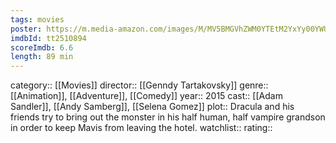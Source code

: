 ```yaml
---
tags: movies
poster: https://m.media-amazon.com/images/M/MV5BMGVhZWM0YTEtM2YxYy00YWUzLWI1YWQtNjk5ZTRhNTJmM2VhXkEyXkFqcGdeQXVyNTk1MTAyODc@._V1_SX300.jpg
imdbId: tt2510894
scoreImdb: 6.6
length: 89 min
---
```


category:: [[Movies]]
director:: [[Genndy Tartakovsky]]
genre:: [[Animation]], [[Adventure]], [[Comedy]]
year:: 2015
cast:: [[Adam Sandler]], [[Andy Samberg]], [[Selena Gomez]]
plot:: Dracula and his friends try to bring out the monster in his half human, half vampire grandson in order to keep Mavis from leaving the hotel.
watchlist::
rating::
